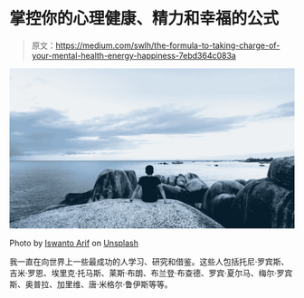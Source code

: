# 掌控你的心理健康、精力和幸福的公式

> 原文：<https://medium.com/swlh/the-formula-to-taking-charge-of-your-mental-health-energy-happiness-7ebd364c083a>

![](img/dbbb4e7e55c74474cd698831d9374eab.png)

Photo by [Iswanto Arif](https://unsplash.com/@iswanto?utm_source=unsplash&utm_medium=referral&utm_content=creditCopyText) on [Unsplash](https://unsplash.com/search/photos/man-looking-ahead?utm_source=unsplash&utm_medium=referral&utm_content=creditCopyText)

我一直在向世界上一些最成功的人学习、研究和借鉴。这些人包括托尼·罗宾斯、吉米·罗恩、埃里克·托马斯、莱斯·布朗、布兰登·布查德、罗宾·夏尔马、梅尔·罗宾斯、奥普拉、加里维、唐·米格尔·鲁伊斯等等。